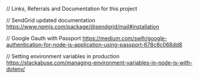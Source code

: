 // Links, Referrals and Documentation for this project

// SendGrid updated documentation 
https://www.npmjs.com/package/@sendgrid/mail#installation

// Google Oauth with Passport
https://medium.com/swlh/google-authentication-for-node-js-application-using-passport-678c8c068dd8

// Setting environment variables in production
https://stackabuse.com/managing-environment-variables-in-node-js-with-dotenv/